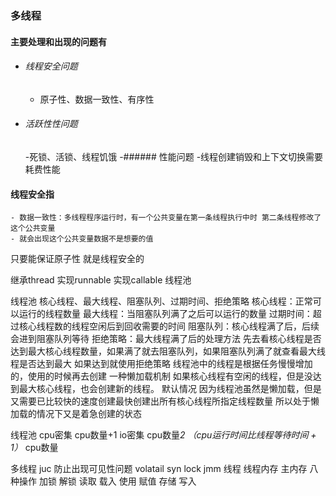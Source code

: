 ### 多线程
#### 主要处理和出现的问题有
- ###### 线程安全问题
	- 原子性、数据一致性、有序性
- ###### 活跃性性问题
	-死锁、活锁、线程饥饿
-###### 性能问题
		-线程创建销毁和上下文切换需要耗费性能

#### 线程安全指
	- 数据一致性：多线程程序运行时，有一个公共变量在第一条线程执行中时 第二条线程修改了这个公共变量
	- 就会出现这个公共变量数据不是想要的值 
只要能保证原子性 就是线程安全的

继承thread 实现runnable 实现callable 线程池

线程池
	核心线程、最大线程、阻塞队列、过期时间、拒绝策略
	核心线程：正常可以运行的线程数量
	最大线程：当阻塞队列满了之后可以运行的数量
	过期时间：超过核心线程数的线程空闲后到回收需要的时间
	阻塞队列：核心线程满了后，后续会进到阻塞队列等待
	拒绝策略：最大线程满了后的处理方法
	先去看核心线程是否达到最大核心线程数量，如果满了就去阻塞队列，如果阻塞队列满了就查看最大线程是否达到最大
	如果达到就使用拒绝策略
	线程池中的线程是根据任务慢慢增加的，使用的时候再去创建 一种懒加载机制
	如果核心线程有空闲的线程，但是没达到最大核心线程，也会创建新的线程。
	默认情况 因为线程池虽然是懒加载，但是又需要已比较快的速度创建最快创建出所有核心线程所指定线程数量
	所以处于懒加载的情况下又是着急创建的状态

线程池 
	cpu密集 cpu数量+1
	io密集 cpu数量*2
	（cpu运行时间比线程等待时间 + 1）* cpu数量

多线程 juc
	防止出现可见性问题 volatail syn lock
	jmm 线程 线程内存 主内存 
	八种操作 加锁 解锁 读取 载入 使用 赋值 存储 写入
